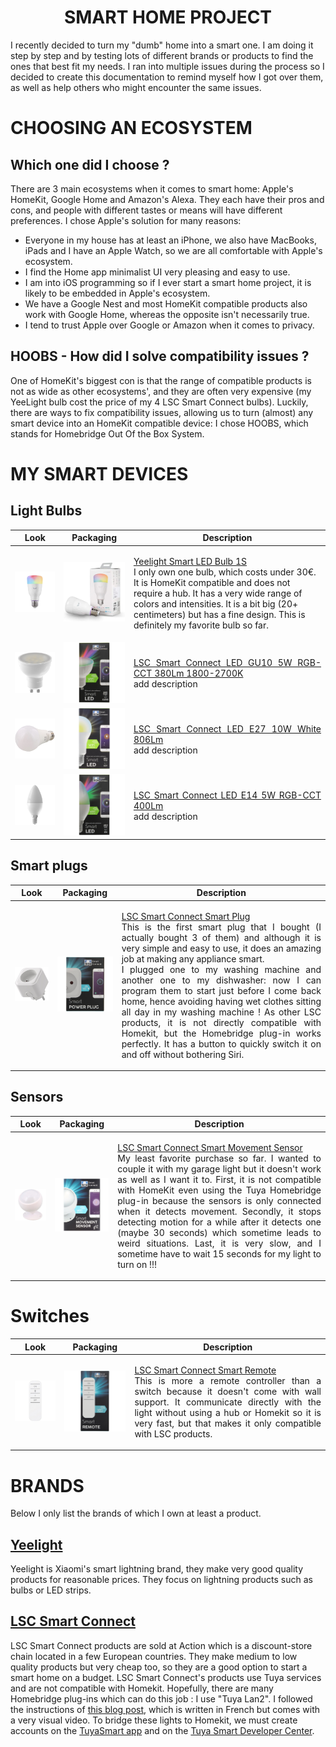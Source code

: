 <h1 align="center">SMART HOME PROJECT</h1>

I recently decided to turn my "dumb" home into a smart one. I am doing it step by step and by testing lots of different brands or products to find the ones that best fit my needs.
I ran into multiple issues during the process so I decided to create this documentation to remind myself how I got over them, as well as help others who might encounter the same issues.

# CHOOSING AN ECOSYSTEM

## Which one did I choose ?

There are 3 main ecosystems when it comes to smart home: Apple's HomeKit, Google Home and Amazon's Alexa. They each have their pros and cons, and people with different tastes or means will have different preferences. I chose Apple's solution for many reasons:
  - Everyone in my house has at least an iPhone, we also have MacBooks, iPads and I have an Apple Watch, so we are all comfortable with Apple's ecosystem.
  - I find the Home app minimalist UI very pleasing and easy to use.
  - I am into iOS programming so if I ever start a smart home project, it is likely to be embedded in Apple's ecosystem.
  - We have a Google Nest and most HomeKit compatible products also work with Google Home, whereas the opposite isn't necessarily true.
  - I tend to trust Apple over Google or Amazon when it comes to privacy.

## HOOBS - How did I solve compatibility issues ?

One of HomeKit's biggest con is that the range of compatible products is not as wide as other ecosystems', and they are often very expensive (my YeeLight bulb cost the price of my 4 LSC Smart Connect bulbs).
Luckily, there are ways to fix compatibility issues, allowing us to turn (almost) any smart device into an HomeKit compatible device: I chose HOOBS, which stands for Homebridge Out Of the Box System.


# MY SMART DEVICES

## Light Bulbs
| Look | Packaging | Description |
|-|-|-|
| <img src="img/yeelight-1S.jpg" width=250> | <img src="img/yeelight-1S-box.jpg" width=250> | <p align="left">[Yeelight Smart LED Bulb 1S](https://www.amazon.fr/Yeelight-millions-couleurs-Compatible-Assistant/dp/B0832XR68B/ref=sxts_sxwds-bia-wc-p13n1_0)<br/>I only own one bulb, which costs under 30€. It is HomeKit compatible and does not require a hub. It has a very wide range of colors and intensities. It is a bit big (20+ centimeters) but has a fine design. This is definitely my favorite bulb so far.</p>|
| <img src="img/lsc-smart-led-GU10.jpeg" width=250> | <img src="img/lsc-smart-led-GU10-box.jpeg" width=250> | <p align="justify">[LSC Smart Connect LED GU10 5W RGB-CCT 380Lm 1800-2700K](https://www.action.com/fr-fr/p/spot-multicolore-connecte-lsc-smart-connect-2/)<br/>add description</p>|
| <img src="img/lsc-smart-led-E27.jpeg" width=250> | <img src="img/lsc-smart-led-E27-box.jpeg" width=250> | <p align="justify">[LSC Smart Connect LED E27 10W White 806Lm ](https://www.action.com/fr-fr/p/lampe-led-intelligente-lsc-smart-connect3/)<br/>add description</p>|
| <img src="img/lsc-smart-led-E14.jpeg" width=250> | <img src="img/lsc-smart-led-E14-box.jpeg" width=250> | <p align="justify">[LSC Smart Connect LED E14 5W RGB-CCT 400Lm ](https://www.action.com/fr-fr/p/lampe-led-intelligente-lsc-smart-connect3/)<br/>add description</p>|

## Smart plugs
| Look | Packaging | Description |
|-|-|-|
| <img src="img/lsc-smart-plug.jpeg" width=250> | <img src="img/lsc-smart-plug-box.jpeg" width=250> | <p align="justify">[LSC Smart Connect Smart Plug](https://www.action.com/fr-fr/p/prise-intelligente-lsc-smart-connect/)<br/>This is the first smart plug that I bought (I actually bought 3 of them) and although it is very simple and easy to use, it does an amazing job at making any appliance smart.<br/>I plugged one to my washing machine and another one to my dishwasher: now I can program them to start just before I come back home, hence avoiding having wet clothes sitting all day in my washing machine ! As other LSC products, it is not directly compatible with Homekit, but the Homebridge plug-in works perfectly. It has a button to quickly switch it on and off without bothering Siri.</p>


## Sensors
| Look | Packaging | Description |
|-|-|-|
| <img src="img/lsc-smart-motion-sensor.jpeg" width=250> | <img src="img/lsc-smart-motion-sensor-box.jpeg" width=250> | <p align="justify">[LSC Smart Connect Smart Movement Sensor](https://www.action.com/fr-fr/p/dummy-3000370/)<br/>My least favorite purchase so far. I wanted to couple it with my garage light but it doesn't work as well as I want it to. First, it is not compatible with HomeKit even using the Tuya Homebridge plug-in because the sensors is only connected when it detects movement. Secondly, it stops detecting motion for a while after it detects one (maybe 30 seconds) which sometime leads to weird situations. Last, it is very slow, and I sometime have to wait 15 seconds for my light to turn on !!!</p>

# Switches
| Look | Packaging | Description |
|-|-|-|
| <img src="img/lsc-smart-remote.jpeg" width=250> | <img src="img/lsc-smart-remote-box.jpeg" width=250> | <p align="justify">[LSC Smart Connect Smart Remote](https://www.action.com/fr-fr/p/telecommande-lsc-smart-connect/)<br/>This is more a remote controller than a switch because it doesn't come with wall support. It communicate directly with the light without using a hub or Homekit so it is very fast, but that makes it only compatible with LSC products.</p>


# BRANDS

Below I only list the brands of which I own at least a product.

## [Yeelight](https://www.yeelight.com/)

Yeelight is Xiaomi's smart lightning brand, they make very good quality products for reasonable prices. They focus on lightning products such as bulbs or LED strips.

## [LSC Smart Connect](https://www.action.com/fr-fr/brands/lsc-smart-connect/)

LSC Smart Connect products are sold at Action which is a discount-store chain located in a few European countries. They make medium to low quality products but very cheap too, so they are a good option to start a smart home on a budget.
LSC Smart Connect's products use Tuya services and are not compatible with Homekit. Hopefully, there are many Homebridge plug-ins which can do this job : I use "Tuya Lan2". I followed the instructions of [this blog post](http://www.experience2geek.com/tuto-lsc-smart-connect-avec-homekit/), which is written in French but comes with a very visual video. To bridge these lights to Homekit, we must create accounts on the [TuyaSmart app](https://apps.apple.com/fr/app/tuyasmart/id1034649547) and on the [Tuya Smart Developer Center](https://iot.tuya.com/).
